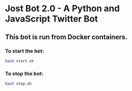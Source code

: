 # Jost Bot 2.0 - A Python and JavaScript Twitter Bot

## This bot is run from Docker containers.

### To start the bot:
```bash
bash start.sh
```


### To stop the bot:
```bash
bash stop.sh
```